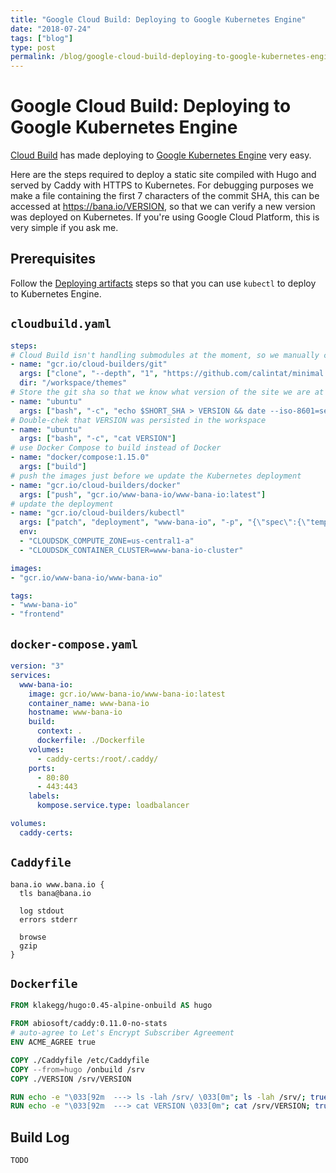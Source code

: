 ```yaml
---
title: "Google Cloud Build: Deploying to Google Kubernetes Engine"
date: "2018-07-24"
tags: ["blog"]
type: post
permalink: /blog/google-cloud-build-deploying-to-google-kubernetes-engine
---
```

# Google Cloud Build: Deploying to Google Kubernetes Engine

[Cloud Build](https://cloud.google.com/cloud-build/) has made deploying to [Google Kubernetes Engine](https://cloud.google.com/kubernetes-engine/) very easy.

Here are the steps required to deploy a static site compiled with Hugo and served by Caddy with HTTPS to Kubernetes. For debugging purposes we make a file containing the first 7 characters of the commit SHA, this can be accessed at https://bana.io/VERSION, so that we can verify a new version was deployed on Kubernetes. If you're using Google Cloud Platform, this is very simple if you ask me.

## Prerequisites

Follow the [Deploying artifacts](https://cloud.google.com/cloud-build/docs/configuring-builds/build-test-deploy-artifacts#deploying_artifacts) steps so that you can use `kubectl` to deploy to Kubernetes Engine.

## `cloudbuild.yaml`

```yaml
steps:
# Cloud Build isn't handling submodules at the moment, so we manually clone it into the themes directory.
- name: "gcr.io/cloud-builders/git"
  args: ["clone", "--depth", "1", "https://github.com/calintat/minimal.git"]
  dir: "/workspace/themes"
# Store the git sha so that we know what version of the site we are at
- name: "ubuntu"
  args: ["bash", "-c", "echo $SHORT_SHA > VERSION && date --iso-8601=seconds >> VERSION && ls -lah"]
# Double-chek that VERSION was persisted in the workspace
- name: "ubuntu"
  args: ["bash", "-c", "cat VERSION"]
# use Docker Compose to build instead of Docker
- name: "docker/compose:1.15.0"
  args: ["build"]
# push the images just before we update the Kubernetes deployment
- name: "gcr.io/cloud-builders/docker"
  args: ["push", "gcr.io/www-bana-io/www-bana-io:latest"]
# update the deployment
- name: "gcr.io/cloud-builders/kubectl"
  args: ["patch", "deployment", "www-bana-io", "-p", "{\"spec\":{\"template\":{\"metadata\":{\"labels\":{\"SHORT_SHA\":\"$SHORT_SHA\"}}}}}"]
  env:
  - "CLOUDSDK_COMPUTE_ZONE=us-central1-a"
  - "CLOUDSDK_CONTAINER_CLUSTER=www-bana-io-cluster"

images:
- "gcr.io/www-bana-io/www-bana-io"

tags:
- "www-bana-io"
- "frontend"
```

## `docker-compose.yaml`

```yaml
version: "3"
services:
  www-bana-io:
    image: gcr.io/www-bana-io/www-bana-io:latest
    container_name: www-bana-io
    hostname: www-bana-io
    build:
      context: .
      dockerfile: ./Dockerfile
    volumes:
      - caddy-certs:/root/.caddy/
    ports:
      - 80:80
      - 443:443
    labels:
      kompose.service.type: loadbalancer

volumes:
  caddy-certs:
```

## `Caddyfile`

```Caddyfile
bana.io www.bana.io {
  tls bana@bana.io

  log stdout
  errors stderr

  browse
  gzip
}
```

## `Dockerfile`

```Dockerfile
FROM klakegg/hugo:0.45-alpine-onbuild AS hugo

FROM abiosoft/caddy:0.11.0-no-stats
# auto-agree to Let's Encrypt Subscriber Agreement
ENV ACME_AGREE true

COPY ./Caddyfile /etc/Caddyfile
COPY --from=hugo /onbuild /srv
COPY ./VERSION /srv/VERSION

RUN echo -e "\033[92m  ---> ls -lah /srv/ \033[0m"; ls -lah /srv/; true;
RUN echo -e "\033[92m  ---> cat VERSION \033[0m"; cat /srv/VERSION; true;
```

## Build Log

```bash
TODO
```
